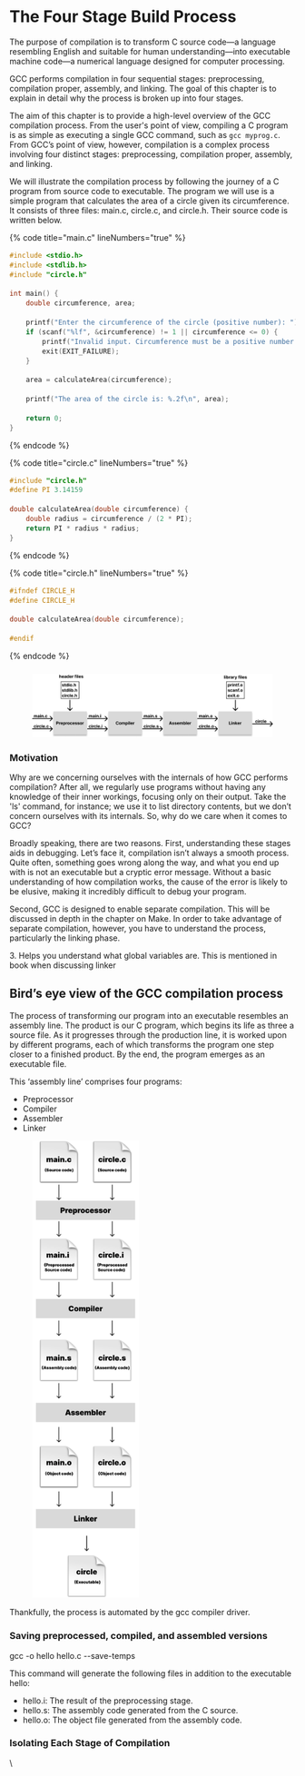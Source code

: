 # The Four Stage Build Process

The purpose of compilation is to transform C source code—a language resembling English and suitable for human understanding—into executable machine code—a numerical language designed for computer processing.

GCC performs compilation in four sequential stages: preprocessing, compilation proper, assembly, and linking. The goal of this chapter is to explain in detail why the process is broken up into four stages.&#x20;



The aim of this chapter is to provide a high-level overview of the GCC compilation process. From the user's point of view, compiling a C program is as simple as executing a single GCC command, such as `gcc myprog.c`. From GCC’s point of view, however, compilation is a complex process involving four distinct stages: preprocessing, compilation proper, assembly, and linking.&#x20;

We will illustrate the compilation process by following the journey of a C program from source code to executable. The program we will use is a simple program that calculates the area of a circle given its circumference. It consists of three files: main.c, circle.c, and circle.h. Their source code is written below.&#x20;

{% code title="main.c" lineNumbers="true" %}
```c
#include <stdio.h>
#include <stdlib.h>
#include "circle.h"

int main() {
    double circumference, area;

    printf("Enter the circumference of the circle (positive number): ");
    if (scanf("%lf", &circumference) != 1 || circumference <= 0) {
        printf("Invalid input. Circumference must be a positive number.\n");
        exit(EXIT_FAILURE);
    }

    area = calculateArea(circumference);

    printf("The area of the circle is: %.2f\n", area);

    return 0;
}
```
{% endcode %}

{% code title="circle.c" lineNumbers="true" %}
```c
#include "circle.h"
#define PI 3.14159

double calculateArea(double circumference) {
    double radius = circumference / (2 * PI);
    return PI * radius * radius;
}

```
{% endcode %}

{% code title="circle.h" lineNumbers="true" %}
```c
#ifndef CIRCLE_H
#define CIRCLE_H

double calculateArea(double circumference);

#endif
```
{% endcode %}

###

<figure><img src="../../.gitbook/assets/Group 9 (1).png" alt=""><figcaption></figcaption></figure>

###

###

### Motivation

Why are we concerning ourselves with the internals of how GCC performs compilation? After all, we regularly use programs without having any knowledge of their inner workings, focusing only on their output. Take the 'ls' command, for instance; we use it to list directory contents, but we don’t concern ourselves with its internals. So, why do we care when it comes to GCC?

Broadly speaking, there are two reasons. First, understanding these stages aids in debugging. Let’s face it, compilation isn’t always a smooth process. Quite often, something goes wrong along the way, and what you end up with is not an executable but a cryptic error message. Without a basic understanding of how compilation works, the cause of the error is likely to be elusive, making it incredibly difficult to debug your program.

Second, GCC is designed to enable separate compilation. This will be discussed in depth in the chapter on Make. In order to take advantage of separate compilation, however, you have to understand the process, particularly the linking phase.&#x20;

3\. Helps you understand what global variables are. This is mentioned in book when discussing linker

##

##

##

## Bird’s eye view of the GCC compilation process

The process of transforming our program into an executable resembles an assembly line. The product is our C program, which begins its life as three a source file. As it progresses through the production line, it is worked upon by different programs, each of which transforms the program one step closer to a finished product. By the end, the program emerges as an executable file.&#x20;

This ‘assembly line’ comprises four programs:

* Preprocessor&#x20;
* Compiler&#x20;
* Assembler
* Linker

<figure><img src="../../.gitbook/assets/Group 102 (1).png" alt="" width="188"><figcaption></figcaption></figure>

Thankfully, the process is automated by the gcc compiler driver.&#x20;

### Saving preprocessed, compiled, and assembled versions

gcc -o hello hello.c --save-temps

This command will generate the following files in addition to the executable hello:

* hello.i: The result of the preprocessing stage.
* hello.s: The assembly code generated from the C source.
* hello.o: The object file generated from the assembly code.

### Isolating Each Stage of Compilation



\
